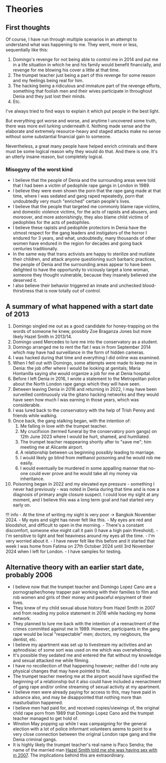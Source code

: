 # Theories

## First thoughts

Of course, I have run through multiple scenarios in an attempt to understand what was happening to me. They went, more or less, sequentially like this:

1. Domingo's revenge for not being able to control me in 2014 and put me in a life situation in which he and his family would benefit financially, and revenge for me blowing his cover a little at that time.
2. The trumpet teacher just being a part of this revenge for some reason and my feelings being real for him.
3. The hacking being a ridiculous and immature part of the revenge efforts, something that foolish men and their wives participate in throughout Denia and they just lost their minds.
4. Etc.

I've always tried to find ways to explain it which put people in the best light.

But everything got worse and worse, and anytime I uncovered some truth, there was more evil lurking underneath it. Nothing made sense and the elaborate and extremely resource-heavy and staged attacks make no sense without some substantial financial gain to someone.

Nevertheless, a great many people have helped enrich criminals and there must be some logical reason why they would do that. And there is one. It's an utterly insane reason, but completely logical.

### Misogyny of the worst kind

- I believe that the people of Denia and the surrounding areas were told that I had been a victim of pedophile rape gangs in London in 1989.
- I believe they were even shown the porn that the rape gang made at that time, where I was sedated and gang raped repeatedly, porn that undoubtedly very much "enriched" certain people's lives.
- I believe that the people that targeted me commonly blame rape victims, and domestic violence victims, for the acts of rapists and abusers, and moreover, and more astonishingly, they also blame child victims of pedophiles for the acts of pedophiles.
- I believe these rapists and pedophile protectors in Denia have the utmost respect for the gang leaders and instigators of the horror I endured for 3 years, and what, undoubtedly, many thousands of other women have endured in the region for decades and going back centuries traditionally.
- In the same way that trans activists are happy to sterilize and mutilate their children, and attack anyone questioning such barbaric practices, the people of Denia and the surrounding areas appear to have been delighted to have the opportunity to viciously target a lone woman, someone they thought vulnerable, because they insanely believed she deserved it.
- I also believe their behavior triggered an innate and unchecked blood-thirstiness that is now totally out of control.

## A summary of what happened with a start date of 2013

1. Domingo singled me out as a good candidate for honey-trapping on the words of someone he knew, possibly Zoe Braganza Jones but more likely Hazel Smith in 2013/14.
2. Domingo used Mercedes to lure me into the conservatory as a student.
3. Domingo arranged me to rent the flat I was in from September 2014 which may have had surveillance in the form of hidden cameras.
4. I was hacked during that time and everything I did online was examined.
5. When I fell out with Domingo, some attempts were made to keep me in Denia: the job offer where I would be looking at genitals; Maria Hontanilla saying she would organize a job for me at Denia hospital.
6. Before I left Denia in 2016, I wrote a statement to the Metropolitan police about the North London rape gangs which they will have seen.
7. Between leaving Denia in 2016 and returning in 2022, I may have been surveilled continuously via the gitano hacking networks and they would have seen how much I was earning in those years, which was considerable.
8. I was lured back to the conservatory with the help of Trish Penny and friends while walking.
9. Once back, the gang stalking began, with the intention of:
    1. Me falling in love with the trumpet teacher.
    2. My crucifixion (termed funeral by the conservatory porn gangs) on 12th June 2023 where I would be hurt, shamed, and humiliated.
    3. The trumpet teacher reappearing shortly after to "save me"; him meeting me at Alicante airport.
    4. A relationship between us beginning possibly leading to marriage.
    5. I would likely go blind from methanol poisoning and he would rob me easily.
    6. I would eventually be murdered in some appalling manner that no-one could ever prove and he would take all my money via inheritance.
10. Poisoning began in 2022 and my elevated eye pressure - something I never had previously - was noted in Denia during that time and is now a diagnosis of primary angle closure suspect. I could lose my sight at any moment, and I believe this was a long term goal and had started very early on.

!!! info
    - At the time of writing my sight is very poor -> Bangkok November 2024.
    - My eyes and sight has never felt like this.
    - My eyes are red and bloodshot, and difficult to open in the morning.
    - There's a constant discomfort, someone else might call it pain (I have a high pain threshold).
    - I'm sensitive to light and feel heaviness around my eyes all the time.
    - I'm very worried about it. 
    - I have never felt like this before and it started that week I was home from Fatima on 27th October 2024 until 3rd November 2024 when I left for London.
    - I have samples for testing.

## Alternative theory with an earlier start date, probably 2006

- I believe now that the trumpet teacher and Domingo Lopez Cano are a pornographer/honey trapper pair working with their families to film and rob women and girls of their money and peaceful enjoyment of their lives.
- They knew of my child sexual abuse history from Hazel Smith in 2007 and from reading my police statement in 2016 while hacking my home network.
- They planned to lure me back with the intention of a reenactment of the crimes committed against me in 1989. However, participants in the gang rape would be local "respectable" men; doctors, my neigbours, the dentist, etc.
- I believe my apartment was set up to livestream my activities and an aphrodisiac of some sort was used on me which was overwhelming.
- It's possible they sedated me and entered the flat without my knowledge and sexual attacked me while filming.
- I have no recollection of that happening however; neither did I note any physical changes that may have pointed to that.
- The trumpet teacher meeting me at the airport would have signified the beginning of a relationship but it also could have included a reenactment of gang rape and/or online streaming of sexual activity at my apartment.
- I believe men were already paying for access to this, may have paid in advance also, and may be disappointed that nothing more than masturbation happened.
- I believe men had paid for, and received copies/viewings of, the original child rape porn from 1989 that Domingo Lopez Cano and the trumpet teacher managed to get hold of.
- Winston May popping up while I was campaigning for the general election with a lot of police informant volunteers seems to point to a very close connection between the original London rape gang and the Denia criminal gangs.
- It is highly likely the trumpet teacher's real name is Paco Sendra; the name of the married man [Hazel Smith told me she was having sex with in 2007](./timeline/early-years/2007.md#hazel-smith). The implications behind this are extraordinary.
